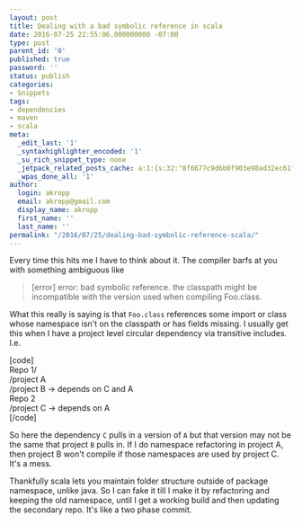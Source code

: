 ```yaml
---
layout: post
title: Dealing with a bad symbolic reference in scala
date: 2016-07-25 22:55:06.000000000 -07:00
type: post
parent_id: '0'
published: true
password: ''
status: publish
categories:
- Snippets
tags:
- dependencies
- maven
- scala
meta:
  _edit_last: '1'
  _syntaxhighlighter_encoded: '1'
  _su_rich_snippet_type: none
  _jetpack_related_posts_cache: a:1:{s:32:"8f6677c9d6b0f903e98ad32ec61f8deb";a:2:{s:7:"expires";i:1554608701;s:7:"payload";a:3:{i:0;a:1:{s:2:"id";i:4939;}i:1;a:1:{s:2:"id";i:4919;}i:2;a:1:{s:2:"id";i:4028;}}}}
  _wpas_done_all: '1'
author:
  login: akropp
  email: akropp@gmail.com
  display_name: akropp
  first_name: ''
  last_name: ''
permalink: "/2016/07/25/dealing-bad-symbolic-reference-scala/"
---
```

Every time this hits me I have to think about it. The compiler barfs at you with something ambiguous like

> [error] error: bad symbolic reference. the classpath might be incompatible with the version used when compiling Foo.class.

What this really is saying is that `Foo.class` references some import or class whose namespace isn't on the classpath or has fields missing. I usually get this when I have a project level circular dependency via transitive includes. I.e.

[code]  
Repo 1/  
 /project A  
 /project B -\> depends on C and A  
Repo 2  
 /project C -\> depends on A  
[/code]

So here the dependency `C` pulls in a version of `A` but that version may not be the same that project `B` pulls in. If I do namespace refactoring in project A, then project B won't compile if those namespaces are used by project C. It's a mess.

Thankfully scala lets you maintain folder structure outside of package namespace, unlike java. So I can fake it till I make it by refactoring and keeping the old namespace, until I get a working build and then updating the secondary repo. It's like a two phase commit.

